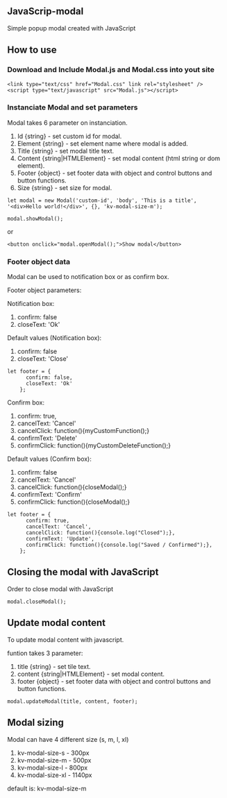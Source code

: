 ## JavaScrip-modal
Simple popup modal created with JavaScript


## How to use

### Download and Include Modal.js and Modal.css into yout site

```
<link type="text/css" href="Modal.css" link rel="stylesheet" />
<script type="text/javascript" src="Modal.js"></script>
```

### Instanciate Modal and set parameters

Modal takes 6 parameter on instanciation.

1. Id {string} - set custom id for modal.
2. Element {string} - set element name where modal is added.
3. Title {string} - set modal title text.
4. Content {string|HTMLElement} - set modal content (html string or dom element).
5. Footer {object} - set footer data with object and control buttons and button functions.
6. Size {string} - set size for modal.

```
let modal = new Modal('custom-id', 'body', 'This is a title', '<div>Hello world!</div>', {}, 'kv-modal-size-m');

modal.showModal();
```
or
```
<button onclick="modal.openModal();">Show modal</button>
```

### Footer object data

Modal can be used to notification box or as confirm box.

Footer object parameters:

Notification box:
1. confirm: false
2. closeText: 'Ok'

Default values (Notification box):
1. confirm: false
2. closeText: 'Close'

```
let footer = {
      confirm: false,
      closeText: 'Ok'
    };
```

Confirm box:
1. confirm: true,
2. cancelText: 'Cancel'
3. cancelClick: function(){myCustomFunction();}
4. confirmText: 'Delete'
5. confirmClick: function(){myCustomDeleteFunction();}

Default values (Confirm box):
1. confirm: false
2. cancelText: 'Cancel'
3. cancelClick:  function(){closeModal();}
4. confirmText: 'Confirm'
5. confirmClick: function(){closeModal();}

```
let footer = {
      confirm: true,
      cancelText: 'Cancel',
      cancelClick: function(){console.log("Closed");},
      confirmText: 'Update',
      confirmClick: function(){console.log("Saved / Confirmed");},
    };
```

## Closing the modal with JavaScript

Order to close modal with JavaScript
```
modal.closeModal();
```

## Update modal content

To update modal content with javascript.

funtion takes 3 parameter:
1. title {string} - set tile text.
2. content {string|HTMLElement} - set modal content.
3. footer {object} - set footer data with object and control buttons and button functions.

```
modal.updateModal(title, content, footer);
```

## Modal sizing

Modal can have 4 different size (s, m, l, xl)

1. kv-modal-size-s - 300px
2. kv-modal-size-m - 500px
3. kv-modal-size-l - 800px
4. kv-modal-size-xl - 1140px

default is: kv-modal-size-m


